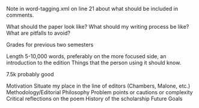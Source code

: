 Note in word-tagging.xml on line 21 about what should be included in comments.

What should the paper look like? What should my writing process be like? What are pitfalls to avoid?

Grades for previous two semesters

Length 5-10,000 words, preferably on the more focused side, an introduction to the edition
Things that the person using it should know.

7.5k probably good

Motivation
Situate my place in the line of editors (Chambers, Malone, etc.)
Methodology/Editorial Philosophy
Problem points or cautions or complexity
Critical reflections on the poem
History of the scholarship
Future Goals